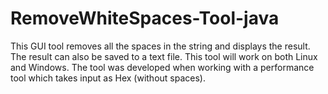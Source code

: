 # RemoveWhiteSpaces-Tool-java
This GUI tool removes all the spaces in the string and displays the result. The result can also be saved to a text file. This tool will work on both Linux and Windows. The tool was developed when working with a performance tool which takes input as Hex (without spaces).
